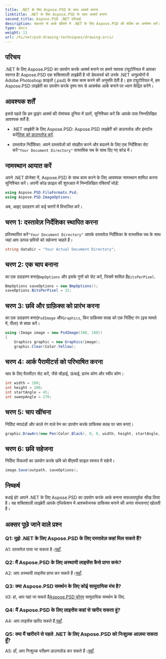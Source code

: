 ```yaml
---
title: .NET के लिए Aspose.PSD के साथ आर्क्स बनाना
linktitle: .NET के लिए Aspose.PSD के साथ आर्क्स बनाना
second_title: Aspose.PSD .NET एपीआई
description: सहजता से आर्क खींचने में .NET के लिए Aspose.PSD की शक्ति का अन्वेषण करें। अपने एप्लिकेशन में शानदार ग्राफ़िक्स के लिए हमारे चरण-दर-चरण ट्यूटोरियल का अनुसरण करें।
type: docs
weight: 11
url: /hi/net/psd-drawing-techniques/drawing-arcs/
---
```

## परिचय

.NET के लिए Aspose.PSD का उपयोग करके आर्क्स बनाने पर हमारे व्यापक ट्यूटोरियल में आपका स्वागत है! Aspose.PSD एक शक्तिशाली लाइब्रेरी है जो डेवलपर्स को उनके .NET अनुप्रयोगों में Adobe Photoshop फ़ाइलों (.psd) के साथ काम करने की अनुमति देती है। इस ट्यूटोरियल में, हम Aspose.PSD लाइब्रेरी का उपयोग करके दृश्य रूप से आकर्षक आर्क बनाने पर ध्यान केंद्रित करेंगे।

## आवश्यक शर्तें

इससे पहले कि हम ड्राइंग आर्क्स की रोमांचक दुनिया में उतरें, सुनिश्चित करें कि आपके पास निम्नलिखित आवश्यक शर्तें हैं:

- .NET लाइब्रेरी के लिए Aspose.PSD: Aspose.PSD लाइब्रेरी को डाउनलोड और इंस्टॉल करें[लिंक को डाउनलोड करें](https://releases.aspose.com/psd/net/).

-  दस्तावेज़ निर्देशिका: अपने दस्तावेज़ों को संग्रहीत करने और बदलने के लिए एक निर्देशिका सेट करें`"Your Document Directory"` वास्तविक पथ के साथ दिए गए कोड में।

## नामस्थान आयात करें

अपने .NET प्रोजेक्ट में, Aspose.PSD के साथ काम करने के लिए आवश्यक नामस्थान शामिल करना सुनिश्चित करें। अपनी कोड फ़ाइल की शुरुआत में निम्नलिखित पंक्तियाँ जोड़ें:

```csharp
using Aspose.PSD.FileFormats.Psd;
using Aspose.PSD.ImageOptions;
```

अब, आइए उदाहरण को कई चरणों में विभाजित करें।

## चरण 1: दस्तावेज़ निर्देशिका स्थापित करना

 प्रतिस्थापित करें`"Your Document Directory"` आपके दस्तावेज़ निर्देशिका के वास्तविक पथ के साथ जहां आप उत्पन्न छवियों को सहेजना चाहते हैं।

```csharp
string dataDir = "Your Actual Document Directory";
```

## चरण 2: एक चाप बनाना

 का एक उदाहरण बनाएं`BmpOptions` और इसके गुणों को सेट करें, जिसमें शामिल हैं`BitsPerPixel`.

```csharp
BmpOptions saveOptions = new BmpOptions();
saveOptions.BitsPerPixel = 32;
```

## चरण 3: छवि और ग्राफ़िक्स को प्रारंभ करना

 का एक उदाहरण बनाएं`PsdImage` और`Graphics`, फिर ग्राफ़िक्स सतह को एक निर्दिष्ट रंग (इस मामले में, पीला) से साफ़ करें।

```csharp
using (Image image = new PsdImage(100, 100))
{
    Graphics graphic = new Graphics(image);
    graphic.Clear(Color.Yellow);
```

## चरण 4: आर्क पैरामीटर्स को परिभाषित करना

चाप के लिए पैरामीटर सेट करें, जैसे चौड़ाई, ऊंचाई, प्रारंभ कोण और स्वीप कोण।

```csharp
int width = 100;
int height = 200;
int startAngle = 45;
int sweepAngle = 270;
```

## चरण 5: चाप खींचना

निर्दिष्ट मापदंडों और काले रंग वाले पेन का उपयोग करके ग्राफिक्स सतह पर चाप बनाएं।

```csharp
graphic.DrawArc(new Pen(Color.Black), 0, 0, width, height, startAngle, sweepAngle);
```

## चरण 6: छवि सहेजना

निर्दिष्ट विकल्पों का उपयोग करके छवि को बीएमपी फ़ाइल स्वरूप में सहेजें।

```csharp
image.Save(outpath, saveOptions);
```

## निष्कर्ष

बधाई हो! आपने .NET के लिए Aspose.PSD का उपयोग करके आर्क बनाना सफलतापूर्वक सीख लिया है। यह शक्तिशाली लाइब्रेरी आपके एप्लिकेशन में आश्चर्यजनक ग्राफिक्स बनाने की अनंत संभावनाएं खोलती है।

## अक्सर पूछे जाने वाले प्रश्न

### Q1: मुझे .NET के लिए Aspose.PSD के लिए दस्तावेज़ कहां मिल सकते हैं?

 A1: दस्तावेज़ पाया जा सकता है।[यहाँ](https://reference.aspose.com/psd/net/).

### Q2: मैं Aspose.PSD के लिए अस्थायी लाइसेंस कैसे प्राप्त करूं?

 A2: आप अस्थायी लाइसेंस प्राप्त कर सकते हैं।[यहाँ](https://purchase.aspose.com/temporary-license/).

### Q3: क्या Aspose.PSD समर्थन के लिए कोई सामुदायिक मंच है?

 उ3: हां, आप यहां जा सकते हैं[Aspose.PSD फोरम](https://forum.aspose.com/c/psd/34) सामुदायिक समर्थन के लिए.

### Q4: मैं Aspose.PSD के लिए लाइसेंस कहां से खरीद सकता हूं?

 A4: आप लाइसेंस खरीद सकते हैं.[यहाँ](https://purchase.aspose.com/buy).

### Q5: क्या मैं खरीदने से पहले .NET के लिए Aspose.PSD को निःशुल्क आज़मा सकता हूँ?

 A5: हाँ, आप निःशुल्क परीक्षण डाउनलोड कर सकते हैं।[यहाँ](https://releases.aspose.com/).
